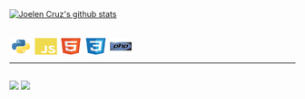
<div>
    <a href="https://github.com/JoelenCruz">
  <img height="180em" src="https://github-readme-stats.vercel.app/api?username=JoelenCruz&show_icons=true&include_all_commits=true&count_private=true&theme=vue-dark" alt="Joelen Cruz's github stats"/>
</a>

</div>
 <br>
<div  align="left"> 
  <div style="display: inline_block"><br>
     <img align="center" alt="Python" height="30" width="40" src="https://raw.githubusercontent.com/devicons/devicon/master/icons/python/python-original.svg">
  <img align="center" alt="Rafa-Js" height="30" width="40" src="https://raw.githubusercontent.com/devicons/devicon/master/icons/javascript/javascript-plain.svg">
  <img align="center" alt="HTML" height="30" width="40" src="https://raw.githubusercontent.com/devicons/devicon/master/icons/html5/html5-original.svg">
  <img align="center" alt="CSS" height="30" width="40" src="https://raw.githubusercontent.com/devicons/devicon/master/icons/css3/css3-original.svg">
 
  <img align="center" alt="PHP" height="30" width="40" src="https://raw.githubusercontent.com/devicons/devicon/master/icons/php/php-original.svg">

 
---
</div>
  <br><a href="https://www.instagram.com/joelen_cruz/" target="_blank"><img src="https://img.shields.io/badge/-Instagram-%23E4405F?style=for-the-badge&logo=instagram&logoColor=white" target="_blank"></a>
  <a href="https://www.linkedin.com/in/joelen-cruz-da-silva-5b2a43113//" target="_blank"><img src="https://img.shields.io/badge/-LinkedIn-%230077B5?style=for-the-badge&logo=linkedin&logoColor=white" target="_blank"></a> 
 
 
